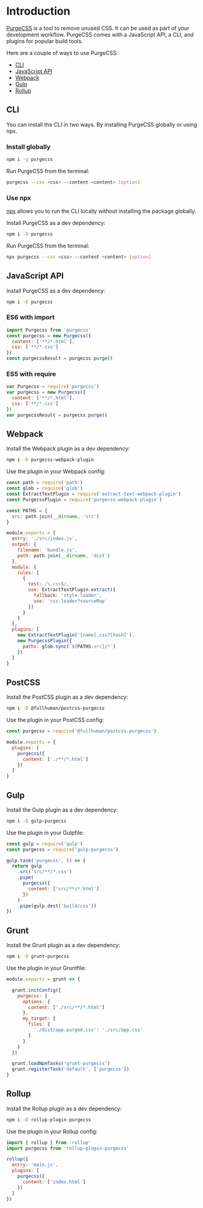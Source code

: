 # Introduction

[PurgeCSS](https://github.com/FullHuman/purgecss) is a tool to remove unused CSS. It can be used as part of your development workflow. PurgeCSS comes with a JavaScript API, a CLI, and plugins for popular build tools.

Here are a couple of ways to use PurgeCSS:

* [CLI](./#cli)
* [JavaScript API](./#javascript-api)
* [Webpack](./#webpack)
* [Gulp](./#gulp)
* [Rollup](./#rollup)

## CLI

You can install the CLI in two ways. By installing PurgeCSS globally or using npx.

### Install globally

```bash
npm i -g purgecss
```

Run PurgeCSS from the terminal:

```bash
purgecss --css <css> --content <content> [option]
```

### Use npx

[npx](https://www.npmjs.com/package/npx) allows you to run the CLI locally without installing the package globally.

Install PurgeCSS as a dev dependency:

```bash
npm i -D purgecss
```

Run PurgeCSS from the terminal:

```bash
npx purgecss --css <css> --content <content> [option]
```

## JavaScript API

Install PurgeCSS as a dev dependency:

```bash
npm i -D purgecss
```

### ES6 with import

```javascript
import Purgecss from 'purgecss'
const purgecss = new Purgecss({
  content: ['**/*.html'],
  css: ['**/*.css']
})
const purgecssResult = purgecss.purge()
```

### ES5 with require

```javascript
var Purgecss = require('purgecss')
var purgecss = new Purgecss({
  content: ['**/*.html'],
  css: ['**/*.css']
})
var purgecssResult = purgecss.purge()
```

## Webpack

Install the Webpack plugin as a dev dependency:

```bash
npm i -D purgecss-webpack-plugin
```

Use the plugin in your Webpack config:

```javascript
const path = require('path')
const glob = require('glob')
const ExtractTextPlugin = require('extract-text-webpack-plugin')
const PurgecssPlugin = require('purgecss-webpack-plugin')

const PATHS = {
  src: path.join(__dirname, 'src')
}

module.exports = {
  entry: './src/index.js',
  output: {
    filename: 'bundle.js',
    path: path.join(__dirname, 'dist')
  },
  module: {
    rules: [
      {
        test: /\.css$/,
        use: ExtractTextPlugin.extract({
          fallback: 'style-loader',
          use: 'css-loader?sourceMap'
        })
      }
    ]
  },
  plugins: [
    new ExtractTextPlugin('[name].css?[hash]'),
    new PurgecssPlugin({
      paths: glob.sync(`${PATHS.src}/*`)
    })
  ]
}
```

## PostCSS

Install the PostCSS plugin as a dev dependency:

```bash
npm i -D @fullhuman/postcss-purgecss
```

Use the plugin in your PostCSS config:

```javascript
const purgecss = require('@fullhuman/postcss-purgecss')

module.exports = {
  plugins: [
    purgecss({
      content: ['./**/*.html']
    })
  ]
}
```

## Gulp

Install the Gulp plugin as a dev dependency:

```bash
npm i -D gulp-purgecss
```

Use the plugin in your Gulpfile:

```javascript
const gulp = require('gulp')
const purgecss = require('gulp-purgecss')

gulp.task('purgecss', () => {
  return gulp
    .src('src/**/*.css')
    .pipe(
      purgecss({
        content: ['src/**/*.html']
      })
    )
    .pipe(gulp.dest('build/css'))
})
```

## Grunt

Install the Grunt plugin as a dev dependency:

```bash
npm i -D grunt-purgecss
```

Use the plugin in your Gruntfile:

```javascript
module.exports = grunt => {

  grunt.initConfig({
    purgecss: {
      options: {
        content: ['./src/**/*.html']
      },
      my_target: {
        files: {
          './dist/app.purged.css': './src/app.css'
        }
      }
    }
  })

  grunt.loadNpmTasks('grunt-purgecss')
  grunt.registerTask('default', ['purgecss'])
}
```

## Rollup

Install the Rollup plugin as a dev dependency:

```bash
npm i -D rollup-plugin-purgecss
```

Use the plugin in your Rollup config:

```javascript
import { rollup } from 'rollup'
import purgecss from 'rollup-plugin-purgecss'

rollup({
  entry: 'main.js',
  plugins: [
    purgecss({
      content: ['index.html']
    })
  ]
})
```


